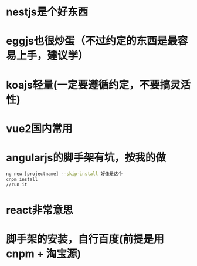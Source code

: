 # nestjs是个好东西
# eggjs也很炒蛋（不过约定的东西是最容易上手，建议学）
# koajs轻量(一定要遵循约定，不要搞灵活性)
# vue2国内常用
# angularjs的脚手架有坑，按我的做
```cmd
ng new [projectname] --skip-install 好像是这个
cnpm install
//run it
```
# react非常意思
# 脚手架的安装，自行百度(前提是用cnpm + 淘宝源)
